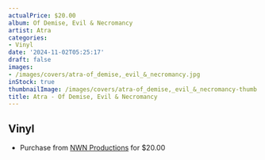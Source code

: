 ```yaml
---
actualPrice: $20.00
album: Of Demise, Evil & Necromancy
artist: Atra
categories:
- Vinyl
date: '2024-11-02T05:25:17'
draft: false
images:
- /images/covers/atra-of_demise,_evil_&_necromancy.jpg
inStock: true
thumbnailImage: /images/covers/atra-of_demise,_evil_&_necromancy-thumb.jpg
title: Atra - Of Demise, Evil & Necromancy
---
```


## Vinyl
* Purchase from [NWN Productions](http://shop.nwnprod.com/index.php?route=product/product&path=75&product_id=48764&sort=pd.name&order=ASC) for $20.00
